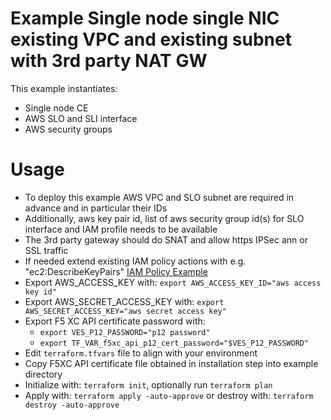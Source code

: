 # Example Single node single NIC existing VPC and existing subnet with 3rd party NAT GW

This example instantiates:

- Single node CE
- AWS SLO and SLI interface
- AWS security groups

# Usage

- To deploy this example AWS VPC and SLO subnet are required in advance and in particular their IDs
- Additionally, aws key pair id, list of aws security group id(s) for SLO interface and IAM profile needs to be available
- The 3rd party gateway should do SNAT and allow https IPSec ann or SSL traffic
- If needed extend existing IAM policy actions with e.g. "ec2:DescribeKeyPairs"
  [IAM Policy Example](https://docs.cloud.f5.com/docs/reference/cloud-cred-ref/aws-vpc-cred-ref)
- Export AWS_ACCESS_KEY with: `export AWS_ACCESS_KEY_ID="aws access key id"`
- Export AWS_SECRET_ACCESS_KEY with: `export AWS_SECRET_ACCESS_KEY="aws secret access key"`
- Export F5 XC API certificate password with:
    * `export VES_P12_PASSWORD="p12 password"`
    * `export TF_VAR_f5xc_api_p12_cert_password="$VES_P12_PASSWORD"`
- Edit `terraform.tfvars` file to align with your environment
- Copy F5XC API certificate file obtained in installation step into example directory
- Initialize with: `terraform init`, optionally run `terraform plan`
- Apply with: `terraform apply -auto-approve` or destroy with: `terraform destroy -auto-approve`